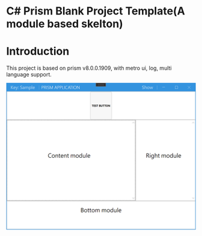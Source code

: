 # C# Prism Blank Project Template(A module based skelton)

# Introduction
This project is based on prism v8.0.0.1909, with metro ui, log, multi language support.

![screen](Screen.png)


